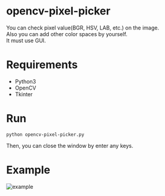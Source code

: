 # opencv-pixel-picker
You can check pixel value(BGR, HSV, LAB, etc.) on the image.  
Also you can add other color spaces by yourself.  
It must use GUI.

# Requirements
- Python3
- OpenCV
- Tkinter

# Run
```python opencv-pixel-picker.py```

Then, you can close the window by enter any keys.

# Example
![example](https://user-images.githubusercontent.com/37574274/102011867-5ffb0680-3d8a-11eb-9c3b-ccacb08d8462.png)
